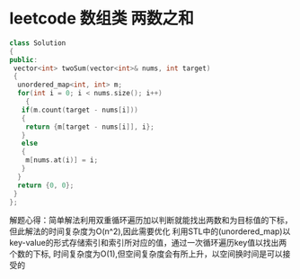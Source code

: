 # leetcode 数组类 两数之和

```c++
class Solution  
{  
public:  
 vector<int> twoSum(vector<int>& nums, int target)  
 {  
  unordered_map<int, int> m;  
  for(int i = 0; i < nums.size(); i++)  
    {  
   if(m.count(target - nums[i]))  
   {  
    return {m[target - nums[i]], i};  
   }  
   else  
   {  
    m[nums.at(i)] = i;  
   }  
  }  
  return {0, 0};  
 }  
};
```

解题心得：简单解法利用双重循环遍历加以判断就能找出两数和为目标值的下标，但此解法的时间复杂度为O(n^2),因此需要优化
利用STL中的(unordered_map)以key-value的形式存储索引和索引所对应的值，通过一次循环遍历key值以找出两个数的下标, 时间复杂度为O(1),但空间复杂度会有所上升，以空间换时间是可以接受的
